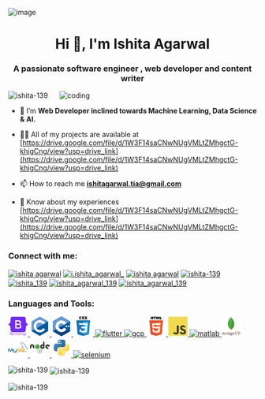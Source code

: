 ![image](https://github.com/ishita-139/ishita-139/assets/118765693/4a1f6944-188f-42a3-bf02-b6c5e10ed75f)<h1 align="center">Hi 👋, I'm Ishita Agarwal</h1>
<h3 align="center">A passionate software engineer , web developer and content writer</h3>
<img align="right" width="400" alt="coding" src="https://camo.githubusercontent.com/dfa42d4c3396a0367f99f0fe48bc6c5fb7f409c2a2f3996154a8f220e983f35b/68747470733a2f2f7374617274636f64696e672e636f2e696e2f77702d636f6e74656e742f75706c6f6164732f323032312f31322f636f64696e672d666f722d6b6964732e676966"> 

<p align="left"> <img src="https://komarev.com/ghpvc/?username=ishita-139&label=Profile%20views&color=0e75b6&style=flat" alt="ishita-139" /> </p>

- 🌱 I’m **Web Developer inclined towards Machine Learning, Data Science & AI.**

- 👨‍💻 All of my projects are available at [https://drive.google.com/file/d/1W3F14saCNwNUgVMLtZMhgctG-khigCng/view?usp=drive_link](https://drive.google.com/file/d/1W3F14saCNwNUgVMLtZMhgctG-khigCng/view?usp=drive_link)

- 📫 How to reach me **ishitagarwal.tia@gmail.com**

- 📄 Know about my experiences [https://drive.google.com/file/d/1W3F14saCNwNUgVMLtZMhgctG-khigCng/view?usp=drive_link](https://drive.google.com/file/d/1W3F14saCNwNUgVMLtZMhgctG-khigCng/view?usp=drive_link)

<h3 align="left">Connect with me:</h3>
<p align="left">
<a href="https://linkedin.com/in/ishita agarwal" target="blank"><img align="center" src="https://raw.githubusercontent.com/rahuldkjain/github-profile-readme-generator/master/src/images/icons/Social/linked-in-alt.svg" alt="ishita agarwal" height="30" width="40" /></a>
<a href="https://instagram.com/i.ishita_agarwal_" target="blank"><img align="center" src="https://raw.githubusercontent.com/rahuldkjain/github-profile-readme-generator/master/src/images/icons/Social/instagram.svg" alt="i.ishita_agarwal_" height="30" width="40" /></a>
<a href="https://www.youtube.com/c/ishita agarwal" target="blank"><img align="center" src="https://raw.githubusercontent.com/rahuldkjain/github-profile-readme-generator/master/src/images/icons/Social/youtube.svg" alt="ishita agarwal" height="30" width="40" /></a>
<a href="https://www.codechef.com/users/ishita-139" target="blank"><img align="center" src="https://cdn.jsdelivr.net/npm/simple-icons@3.1.0/icons/codechef.svg" alt="ishita-139" height="30" width="40" /></a>
<a href="https://www.hackerrank.com/ishita_139" target="blank"><img align="center" src="https://raw.githubusercontent.com/rahuldkjain/github-profile-readme-generator/master/src/images/icons/Social/hackerrank.svg" alt="ishita_139" height="30" width="40" /></a>
<a href="https://www.leetcode.com/ishita_agarwal_139" target="blank"><img align="center" src="https://raw.githubusercontent.com/rahuldkjain/github-profile-readme-generator/master/src/images/icons/Social/leet-code.svg" alt="ishita_agarwal_139" height="30" width="40" /></a>
<a href="https://auth.geeksforgeeks.org/user/ishita_agarwal_139" target="blank"><img align="center" src="https://raw.githubusercontent.com/rahuldkjain/github-profile-readme-generator/master/src/images/icons/Social/geeks-for-geeks.svg" alt="ishita_agarwal_139" height="30" width="40" /></a>
</p>

<h3 align="left">Languages and Tools:</h3>
<p align="left"> <a href="https://getbootstrap.com" target="_blank" rel="noreferrer"> <img src="https://raw.githubusercontent.com/devicons/devicon/master/icons/bootstrap/bootstrap-plain-wordmark.svg" alt="bootstrap" width="40" height="40"/> </a> <a href="https://www.cprogramming.com/" target="_blank" rel="noreferrer"> <img src="https://raw.githubusercontent.com/devicons/devicon/master/icons/c/c-original.svg" alt="c" width="40" height="40"/> </a> <a href="https://www.w3schools.com/cpp/" target="_blank" rel="noreferrer"> <img src="https://raw.githubusercontent.com/devicons/devicon/master/icons/cplusplus/cplusplus-original.svg" alt="cplusplus" width="40" height="40"/> </a> <a href="https://www.w3schools.com/css/" target="_blank" rel="noreferrer"> <img src="https://raw.githubusercontent.com/devicons/devicon/master/icons/css3/css3-original-wordmark.svg" alt="css3" width="40" height="40"/> </a> <a href="https://flutter.dev" target="_blank" rel="noreferrer"> <img src="https://www.vectorlogo.zone/logos/flutterio/flutterio-icon.svg" alt="flutter" width="40" height="40"/> </a> <a href="https://cloud.google.com" target="_blank" rel="noreferrer"> <img src="https://www.vectorlogo.zone/logos/google_cloud/google_cloud-icon.svg" alt="gcp" width="40" height="40"/> </a> <a href="https://www.w3.org/html/" target="_blank" rel="noreferrer"> <img src="https://raw.githubusercontent.com/devicons/devicon/master/icons/html5/html5-original-wordmark.svg" alt="html5" width="40" height="40"/> </a> <a href="https://developer.mozilla.org/en-US/docs/Web/JavaScript" target="_blank" rel="noreferrer"> <img src="https://raw.githubusercontent.com/devicons/devicon/master/icons/javascript/javascript-original.svg" alt="javascript" width="40" height="40"/> </a> <a href="https://www.mathworks.com/" target="_blank" rel="noreferrer"> <img src="https://upload.wikimedia.org/wikipedia/commons/2/21/Matlab_Logo.png" alt="matlab" width="40" height="40"/> </a> <a href="https://www.mongodb.com/" target="_blank" rel="noreferrer"> <img src="https://raw.githubusercontent.com/devicons/devicon/master/icons/mongodb/mongodb-original-wordmark.svg" alt="mongodb" width="40" height="40"/> </a> <a href="https://www.mysql.com/" target="_blank" rel="noreferrer"> <img src="https://raw.githubusercontent.com/devicons/devicon/master/icons/mysql/mysql-original-wordmark.svg" alt="mysql" width="40" height="40"/> </a> <a href="https://nodejs.org" target="_blank" rel="noreferrer"> <img src="https://raw.githubusercontent.com/devicons/devicon/master/icons/nodejs/nodejs-original-wordmark.svg" alt="nodejs" width="40" height="40"/> </a> <a href="https://www.python.org" target="_blank" rel="noreferrer"> <img src="https://raw.githubusercontent.com/devicons/devicon/master/icons/python/python-original.svg" alt="python" width="40" height="40"/> </a> <a href="https://www.selenium.dev" target="_blank" rel="noreferrer"> <img src="https://raw.githubusercontent.com/detain/svg-logos/780f25886640cef088af994181646db2f6b1a3f8/svg/selenium-logo.svg" alt="selenium" width="40" height="40"/> </a> </p>

<p><img align="left" src="https://github-readme-stats.vercel.app/api/top-langs?username=ishita-139&show_icons=true&locale=en&layout=compact" alt="ishita-139" /></p>

<p>&nbsp;<img align="center" src="https://github-readme-stats.vercel.app/api?username=ishita-139&show_icons=true&locale=en" alt="ishita-139" /></p>

<p><img align="center" src="https://github-readme-streak-stats.herokuapp.com/?user=ishita-139&" alt="ishita-139" /></p>

<!--
**ishita-139/ishita-139** is a ✨ _special_ ✨ repository because its `README.md` (this file) appears on your GitHub profile.

Here are some ideas to get you started:

- 🔭 I’m currently working on ...
- 🌱 I’m currently learning ...
- 👯 I’m looking to collaborate on ...
- 🤔 I’m looking for help with ...
- 💬 Ask me about ...
- 📫 How to reach me: ...
- 😄 Pronouns: ...
- ⚡ Fun fact: ...
-->
